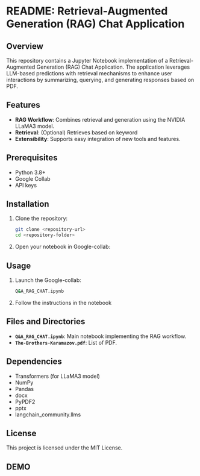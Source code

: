 # README: Retrieval-Augmented Generation (RAG) Chat Application

## Overview
This repository contains a Jupyter Notebook implementation of a Retrieval-Augmented Generation (RAG) Chat Application. The application leverages LLM-based predictions with retrieval mechanisms to enhance user interactions by summarizing, querying, and generating responses based on PDF.

## Features
- **RAG Workflow**: Combines retrieval and generation using the NVIDIA LLaMA3 model.
- **Retrieval**: (Optional) Retrieves based on keyword
- **Extensibility**: Supports easy integration of new tools and features.

## Prerequisites
- Python 3.8+
- Google Collab
- API keys

## Installation
1. Clone the repository:
   ```bash
   git clone <repository-url>
   cd <repository-folder>
   ```
2. Open your notebook in Google-collab:

## Usage
1. Launch the Google-collab:
   ```bash
   Q&A_RAG_CHAT.ipynb
   ```
2. Follow the instructions in the notebook


## Files and Directories
- **`Q&A_RAG_CHAT.ipynb`**: Main notebook implementing the RAG workflow.
- **`The-Brothers-Karamazov.pdf`**: List of PDF.

## Dependencies
- Transformers (for LLaMA3 model)
- NumPy
- Pandas
- docx 
- PyPDF2 
- pptx 
- langchain_community.llms


## License
This project is licensed under the MIT License.

## DEMO

